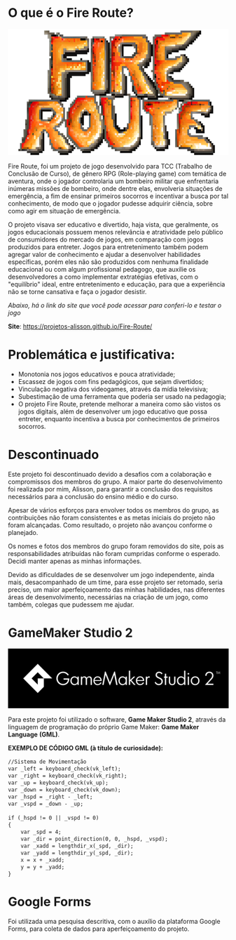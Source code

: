 # O que é o Fire Route?

<div align="center"><img src="spr_LOGO.png" width="546" height="288"/> </div> 

Fire Route, foi um projeto de jogo desenvolvido para TCC (Trabalho de Conclusão de Curso), de gênero RPG (Role-playing game) com temática de aventura, onde o jogador controlaria um bombeiro militar que enfrentaria inúmeras missões de bombeiro, onde dentre elas, envolveria situações de emergência, a fim de ensinar primeiros socorros e incentivar a busca por tal conhecimento, de modo que o jogador pudesse adquirir ciência, sobre como agir em situação de emergência. 

O projeto visava ser educativo e divertido, haja vista, que geralmente, os jogos educacionais possuem menos relevância e atratividade pelo público de consumidores do mercado de jogos, em comparação com jogos produzidos para entreter. Jogos para entretenimento também podem agregar valor de conhecimento e ajudar a desenvolver habilidades específicas, porém eles não são produzidos com nenhuma finalidade educacional ou com algum profissional pedagogo, que auxilie os desenvolvedores a como implementar extratégias efetivas, com o "equilíbrio" ideal, entre entretenimento e educação, para que a experiência não se torne cansativa e faça o jogador desistir.

_Abaixo, há o link do site que você pode acessar para conferi-lo e testar o jogo_

**Site**:  https://projetos-alisson.github.io/Fire-Route/

# Problemática e justificativa:

<ul>
  <li>Monotonia nos jogos educativos e pouca atratividade; </li>
<li>Escassez de jogos com fins pedagógicos, que sejam divertidos;</li>
<li>Vinculação negativa dos videogames, através da mídia televisiva;</li>
<li>Subestimação de uma ferramenta que poderia ser usado na pedagogia;</li>
<li>O projeto Fire Route, pretende melhorar a maneira como são vistos os jogos digitais, além de desenvolver um jogo educativo que possa entreter, enquanto incentiva a busca por conhecimentos de primeiros socorros.</li>
</ul>

# Descontinuado

Este projeto foi descontinuado devido a desafios com a colaboração e compromissos dos membros do grupo. A maior parte do desenvolvimento foi realizada por mim, Alisson, para garantir a conclusão dos requisitos necessários para a conclusão do ensino médio e do curso.

Apesar de vários esforços para envolver todos os membros do grupo, as contribuições não foram consistentes e as metas iniciais do projeto não foram alcançadas. Como resultado, o projeto não avançou conforme o planejado.

Os nomes e fotos dos membros do grupo foram removidos do site, pois as responsabilidades atribuídas não foram cumpridas conforme o esperado. Decidi manter apenas as minhas informações.



Devido as dificuldades de se desenvolver um jogo independente, ainda mais, desacompanhado de um time, para esse projeto ser retomado, seria preciso, um maior aperfeiçoamento das minhas habilidades, nas diferentes áreas de desenvolvimento, necessárias na criação de um jogo, como também, colegas que pudessem me ajudar.

# GameMaker Studio 2  

<div ><img src="GameMaker_Studio_2.png"> </div> 

Para este projeto foi utilizado o software, **Game Maker Studio 2**, através da linguagem de programação do próprio Game Maker: **Game Maker Language** **(GML)**. 

**EXEMPLO DE CÓDIGO GML (à título de curiosidade):**

```
//Sistema de Movimentação
var _left = keyboard_check(vk_left);
var _right = keyboard_check(vk_right);
var _up = keyboard_check(vk_up);
var _down = keyboard_check(vk_down);
var _hspd = _right - _left;
var _vspd = _down - _up;

if (_hspd != 0 || _vspd != 0)
{
    var _spd = 4;
    var _dir = point_direction(0, 0, _hspd, _vspd);
    var _xadd = lengthdir_x(_spd, _dir);
    var _yadd = lengthdir_y(_spd, _dir);
    x = x + _xadd;
    y = y + _yadd;
}
```

# Google Forms
Foi utilizada uma pesquisa descritiva, com o auxílio da plataforma Google Forms, para coleta de dados para aperfeiçoamento do projeto. 




